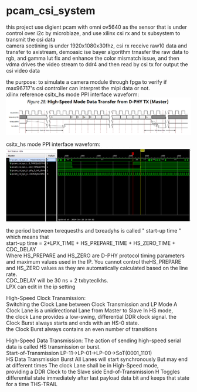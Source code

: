 # pcam_csi_system
this project use digient pcam with omni ov5640 as the sensor that is under control over i2c by microblaze, and use xilinx csi rx and tx subsystem to transmit the csi data  
camera seetining is under 1920x1080x30fhz, csi rx receive raw10 data and transfer to axistream, demoasic ise bayer algorithm trnasfer the raw data to rgb, and gamma lut fix and enhance the color mismatch issue, and then vdma drives the video stream to ddr4 and then read by csi tx for output the csi video data  


the purpose: to simulate a camera module through fpga to verify if max96717's csi controller can interpret the mipi data or not.  
xilinx reference csitx_hs mode PPI interface waveform:   
![alt text](https://github.com/joshuahwfwEE/pcam_csi_system/blob/main/xilinxcsitxhsmode.png?raw=true)  

csitx_hs mode PPI interface waveform:  
![alt text](https://github.com/joshuahwfwEE/pcam_csi_system/blob/main/csitx_hs_ila.png?raw=true)  

the period between txrequesths and txreadyhs is called " start-up time " which means that   
start-up time = 2*LPX_TIME + HS_PREPARE_TIME + HS_ZERO_TIME + CDC_DELAY  
Where HS_PREPARE and HS_ZERO are D-PHY protocol timing parameters and maximum values
used in the IP. You cannot control theHS_PREPARE and HS_ZERO values as they are
automatically calculated based on the line rate.  
CDC_DELAY will be 30 ns + 2 txbyteclkhs.  
LPX can edit in the ip setting  


High-Speed Clock Transmission:  
Switching the Clock Lane between Clock Transmission and LP Mode A Clock Lane is a unidirectional Lane from Master to Slave In HS mode,   
the clock Lane provides a low-swing, differential DDR clock signal. the Clock Burst always starts and ends with an HS-0 state.  
the Clock Burst always contains an even number of transitions  


High-Speed Data Transmission:
The action of sending high-speed serial data is called HS transmission or burst.   
Start-of-Transmission LP-11→LP-01→LP-00→SoT(0001_1101)   
HS Data Transmission Burst All Lanes will start synchronously But may end at different times The clock Lane shall be in High-Speed mode,   
providing a DDR Clock to the Slave side End-of-Transmission H Toggles differential state immediately after last payload data bit and keeps that state for a time THS-TRAIL
